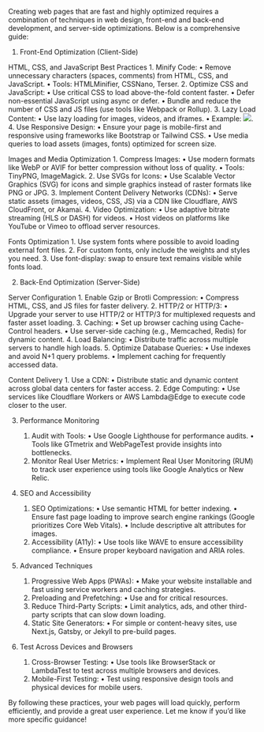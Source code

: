Creating web pages that are fast and highly optimized requires a combination of techniques in web design, front-end and back-end development, and server-side optimizations. Below is a comprehensive guide:

1. Front-End Optimization (Client-Side)

HTML, CSS, and JavaScript Best Practices
	1.	Minify Code:
	•	Remove unnecessary characters (spaces, comments) from HTML, CSS, and JavaScript.
	•	Tools: HTMLMinifier, CSSNano, Terser.
	2.	Optimize CSS and JavaScript:
	•	Use critical CSS to load above-the-fold content faster.
	•	Defer non-essential JavaScript using async or defer.
	•	Bundle and reduce the number of CSS and JS files (use tools like Webpack or Rollup).
	3.	Lazy Load Content:
	•	Use lazy loading for images, videos, and iframes.
	•	Example: <img loading="lazy" src="example.jpg" />.
	4.	Use Responsive Design:
	•	Ensure your page is mobile-first and responsive using frameworks like Bootstrap or Tailwind CSS.
	•	Use media queries to load assets (images, fonts) optimized for screen size.

Images and Media Optimization
	1.	Compress Images:
	•	Use modern formats like WebP or AVIF for better compression without loss of quality.
	•	Tools: TinyPNG, ImageMagick.
	2.	Use SVGs for Icons:
	•	Use Scalable Vector Graphics (SVG) for icons and simple graphics instead of raster formats like PNG or JPG.
	3.	Implement Content Delivery Networks (CDNs):
	•	Serve static assets (images, videos, CSS, JS) via a CDN like Cloudflare, AWS CloudFront, or Akamai.
	4.	Video Optimization:
	•	Use adaptive bitrate streaming (HLS or DASH) for videos.
	•	Host videos on platforms like YouTube or Vimeo to offload server resources.

Fonts Optimization
	1.	Use system fonts where possible to avoid loading external font files.
	2.	For custom fonts, only include the weights and styles you need.
	3.	Use font-display: swap to ensure text remains visible while fonts load.

2. Back-End Optimization (Server-Side)

Server Configuration
	1.	Enable Gzip or Brotli Compression:
	•	Compress HTML, CSS, and JS files for faster delivery.
	2.	HTTP/2 or HTTP/3:
	•	Upgrade your server to use HTTP/2 or HTTP/3 for multiplexed requests and faster asset loading.
	3.	Caching:
	•	Set up browser caching using Cache-Control headers.
	•	Use server-side caching (e.g., Memcached, Redis) for dynamic content.
	4.	Load Balancing:
	•	Distribute traffic across multiple servers to handle high loads.
	5.	Optimize Database Queries:
	•	Use indexes and avoid N+1 query problems.
	•	Implement caching for frequently accessed data.

Content Delivery
	1.	Use a CDN:
	•	Distribute static and dynamic content across global data centers for faster access.
	2.	Edge Computing:
	•	Use services like Cloudflare Workers or AWS Lambda@Edge to execute code closer to the user.

3. Performance Monitoring
	1.	Audit with Tools:
	•	Use Google Lighthouse for performance audits.
	•	Tools like GTmetrix and WebPageTest provide insights into bottlenecks.
	2.	Monitor Real User Metrics:
	•	Implement Real User Monitoring (RUM) to track user experience using tools like Google Analytics or New Relic.

4. SEO and Accessibility
	1.	SEO Optimizations:
	•	Use semantic HTML for better indexing.
	•	Ensure fast page loading to improve search engine rankings (Google prioritizes Core Web Vitals).
	•	Include descriptive alt attributes for images.
	2.	Accessibility (A11y):
	•	Use tools like WAVE to ensure accessibility compliance.
	•	Ensure proper keyboard navigation and ARIA roles.

5. Advanced Techniques
	1.	Progressive Web Apps (PWAs):
	•	Make your website installable and fast using service workers and caching strategies.
	2.	Preloading and Prefetching:
	•	Use <link rel="preload"> and <link rel="prefetch"> for critical resources.
	3.	Reduce Third-Party Scripts:
	•	Limit analytics, ads, and other third-party scripts that can slow down loading.
	4.	Static Site Generators:
	•	For simple or content-heavy sites, use Next.js, Gatsby, or Jekyll to pre-build pages.

6. Test Across Devices and Browsers
	1.	Cross-Browser Testing:
	•	Use tools like BrowserStack or LambdaTest to test across multiple browsers and devices.
	2.	Mobile-First Testing:
	•	Test using responsive design tools and physical devices for mobile users.

By following these practices, your web pages will load quickly, perform efficiently, and provide a great user experience. Let me know if you’d like more specific guidance!